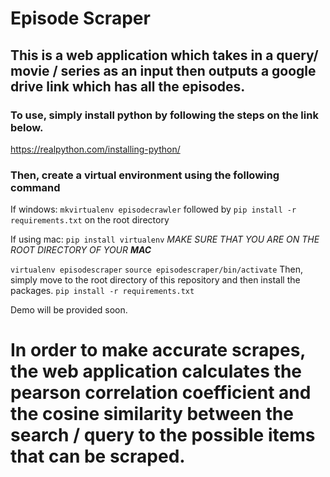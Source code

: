 # Episode Scraper
## This is a web application which takes in a query/ movie / series as an input then outputs a google drive link which has all the episodes.

### To use, simply install python by following the steps on the link below.

https://realpython.com/installing-python/

### Then, create a virtual environment using the following command

If windows: 
`mkvirtualenv episodecrawler` followed by `pip install -r requirements.txt` on the root directory

If using mac: 
`pip install virtualenv` *MAKE SURE THAT YOU ARE ON THE ROOT DIRECTORY OF YOUR **MAC*** 

`virtualenv episodescraper`
`source episodescraper/bin/activate`
Then, simply move to the root directory of this repository and then install the packages.
`pip install -r requirements.txt`

Demo will be provided soon.

# In order to make accurate scrapes, the web application calculates the pearson correlation coefficient and the cosine similarity between the search / query to the possible items that can be scraped. 
